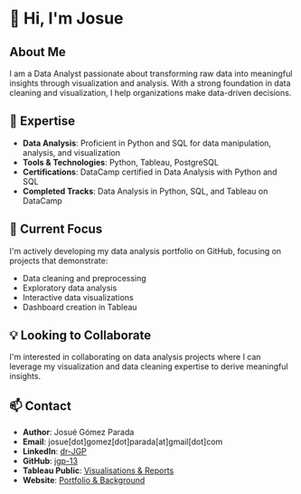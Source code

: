 # 👋 Hi, I'm Josue

## About Me
I am a Data Analyst passionate about transforming raw data into meaningful insights through visualization and analysis. With a strong foundation in data cleaning and visualization, I help organizations make data-driven decisions.

## 🎯 Expertise
- **Data Analysis**: Proficient in Python and SQL for data manipulation, analysis, and visualization
- **Tools & Technologies**: Python, Tableau, PostgreSQL
- **Certifications**: DataCamp certified in Data Analysis with Python and SQL
- **Completed Tracks**: Data Analysis in Python, SQL, and Tableau on DataCamp

## 🌱 Current Focus
I'm actively developing my data analysis portfolio on GitHub, focusing on projects that demonstrate:
- Data cleaning and preprocessing
- Exploratory data analysis
- Interactive data visualizations
- Dashboard creation in Tableau

## 💡 Looking to Collaborate
I'm interested in collaborating on data analysis projects where I can leverage my visualization and data cleaning expertise to derive meaningful insights.

## 📫 Contact  

- **Author**: Josué Gómez Parada  
- **Email**: josue[dot]gomez[dot]parada[at]gmail[dot]com
- **LinkedIn**: [dr-JGP](https://www.linkedin.com/in/dr-jgp)  
- **GitHub**: [jgp-13](https://github.com/jgp-13)  
- **Tableau Public**: [Visualisations & Reports](https://public.tableau.com/app/profile/josue.gomez.parada/)  
- **Website**: [Portfolio & Background](https://public.tableau.com/app/profile/josue.gomez.parada/)  

<!---
jgp-13/jgp-13 is a ✨ special ✨ repository because its `README.md` (this file) appears on your GitHub profile.
You can click the Preview link to take a look at your changes.
--->
